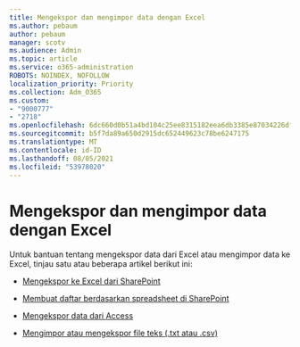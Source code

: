 ```yaml
---
title: Mengekspor dan mengimpor data dengan Excel
ms.author: pebaum
author: pebaum
manager: scotv
ms.audience: Admin
ms.topic: article
ms.service: o365-administration
ROBOTS: NOINDEX, NOFOLLOW
localization_priority: Priority
ms.collection: Adm_O365
ms.custom:
- "9000777"
- "2718"
ms.openlocfilehash: 6dc660d0b51a4bd104c25ee8315182eea6db3385e87034226dfc759b2f556728
ms.sourcegitcommit: b5f7da89a650d2915dc652449623c78be6247175
ms.translationtype: MT
ms.contentlocale: id-ID
ms.lasthandoff: 08/05/2021
ms.locfileid: "53978020"
---
```

# <a name="exporting-and-importing-data-with-excel"></a>Mengekspor dan mengimpor data dengan Excel

Untuk bantuan tentang mengekspor data dari Excel atau mengimpor data ke Excel, tinjau satu atau beberapa artikel berikut ini:

- [Mengekspor ke Excel dari SharePoint](https://support.office.com/client/bfb2ea48-6118-4fa9-abb6-cced9424e5d9)

- [Membuat daftar berdasarkan spreadsheet di SharePoint](https://support.office.com/article/Create-a-list-based-on-a-spreadsheet-380CFEB5-6E14-438E-988A-C2B9BEA574FA)

- [Mengekspor data dari Access](https://support.office.com/client/64E974E6-AE43-4301-A53E-20463655B1A9)

- [Mengimpor atau mengekspor file teks (.txt atau .csv)](https://support.office.com/client/5250ac4c-663c-47ce-937b-339e391393ba)
